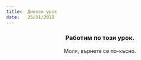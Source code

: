 ```yaml
---
title:  Дневен урок
date:   25/01/2018
---
```


### <center>Работим по този урок.</center>
<center>Моля, върнете се по-късно.</center>